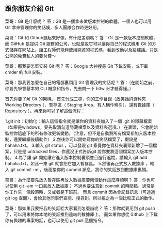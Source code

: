 ﻿## 跟你朋友介紹 Git

菜哥：Git 是什麼呢？
答：Git 是一個拿來做版本控制的軟體。一個人也可以用 Git 拿來管理你的笑話噢，多人團隊合作時更好用。

菜哥：Git 和 Github聽起來好像，有什麼差別嗎？
答：Git 是一款版本控制軟體，而 GitHub 是提供 Git 服務的公司，也就是說它可以讓你自己的程式碼用 Git 的方式儲存在網站上，讓工程師們能夠使用開源的程式碼、看到改動以及給建議。只是公開的免費私人的要付費～

菜哥：那我要怎麼安裝 Git 呢？
答：Google 大神搜尋 Git 下載安裝，或下載 cmder 的 full 安裝。

菜哥：那我要怎麼在自己的電腦裏頭用 Git 管理我的笑話呢？
答：（在開始之前，你要先學會基本的 CLI 概念和指令，先去問一下 h0w 哥才聽得懂。）

首先你要了解 Git 的架構。
首先分成三塊，你的工作目錄（放笑話的資料夾 Working Directory ）、暫存區（ Staging Area，有人稱作索引）、還有數據庫（ Repository ）。再來你可以了解這個流程：

1.git init：初始化：輸入這個指令就是讓你的資料夾加入了一個 .git 的隱藏檔案（如果是windows，要先取消勾選隱藏檔案以及資料夾選項。）
在裏頭，它會開始監控你這底下的所有修改更新變動。（注意，但不是自動將所有檔案都加入版本控制，還要繼續後續動作）
2.然後你可以開始寫你的笑話檔案了，假設是 hahaha.txt。
3.輸入 git status ，可以發現 git 察覺你在資料夾裏頭新增了一個檔案，只是是 untracked files，你還沒正式告訴git 說你要將這個檔案加入版本控制。 
4.為了讓 git 開始讓它進入版本控制裏頭並且進行追蹤，請輸入 git add hahaha.txt，如此一來 git 就會把它加入暫存區。
5.然後再正式放入數據庫 ，輸入 git commit -m ，後面接你的 commit 訊息，將你的笑話放到數據庫裏頭。

菜哥：為什麼要先放入暫存區再放入數據庫要兩個動作這麼麻煩啊？
答：你也可以使用 git -am 一口氣放入數據庫；
不過也要注意到 commit 的時間點，通常是你工作告一個段落時，又或者是下班前。
而且 commit 因為會記錄訊息（可透過 git log 查閱），會給其他同事們查閱、搜尋到，所以視之為一個比較正式的動作。

菜哥：那如果我要把我的笑話給大家看到怎麼辦呢？
答：那你就要用到 git push 了，可以用來將你本地的笑話推到遠端的數據庫上。
而如果你想從 Github 上下載你有興趣的專案的話，也可以使用 git pull 這個指令。




